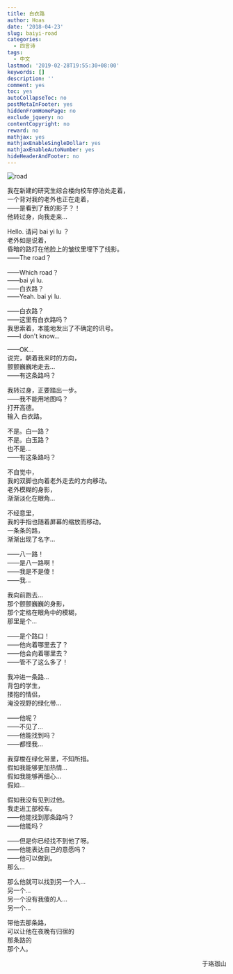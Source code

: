 ```yaml
---
title: 白衣路
author: Hoas
date: '2018-04-23'
slug: baiyi-road
categories:
  - 四言诗
tags:
  - 中文
lastmod: '2019-02-28T19:55:30+08:00'
keywords: []
description: ''
comment: yes
toc: yes
autoCollapseToc: no
postMetaInFooter: yes
hiddenFromHomePage: no
exclude_jquery: no
contentCopyright: no
reward: no
mathjax: yes
mathjaxEnableSingleDollar: yes
mathjaxEnableAutoNumber: yes
hideHeaderAndFooter: no
---
```

![road](https://cdn.pixabay.com/photo/2015/09/21/13/17/road-949832_1280.jpg)

<p align="left">
我在新建的研究生综合楼向校车停泊处走着，<br>
一个背对我的老外也正在走着，<br>
——是看到了我的影子？！<br>
他转过身，向我走来...<br>
</p>
<!--more-->

<p align="left">
Hello. 请问  bai yi lu ？<br>
老外如是说着，<br>
昏暗的路灯在他脸上的皱纹里埋下了线影。<br>
——The road？<br>
</p>

<p align="left">
——Which road？<br>
——bai yi lu.<br>
——白衣路？<br>
——Yeah. bai yi lu.<br>
</p>

<p align="left">
——白衣路？<br>
——这里有白衣路吗？<br>
我思索着，本能地发出了不确定的讯号。<br>
——I don't know...<br>
</p>

<p align="left">
——OK...<br>
说完，朝着我来时的方向，<br>
颤颤巍巍地走去...<br>
——有这条路吗？<br>
</p>

<p align="left">
我转过身，正要踏出一步。<br>
——我不能用地图吗？<br>
打开高德。<br>
输入  白衣路。<br>
</p>

<p align="left">
不是。白一路？<br>
不是。白玉路？<br>
也不是...<br>
——有这条路吗？<br>
</p>

<p align="left">
不自觉中，<br>
我的双脚也向着老外走去的方向移动。<br>
老外模糊的身影，<br>
渐渐淡化在眼角...<br>
</p>

<p align="left">
不经意里，<br>
我的手指也随着屏幕的缩放而移动。<br>
一条条的路，<br>
渐渐出现了名字...<br>
</p>

<p align="left">
——八一路！<br>
——是八一路啊！<br>
——我是不是傻！<br>
——我...<br>
</p>

<p align="left">
我向前跑去...<br>
那个颤颤巍巍的身影，<br>
那个定格在眼角中的模糊，<br>
那里是个...<br>
</p>

<p align="left">
——是个路口！<br>
——他向着哪里去了？<br>
——他会向着哪里去？<br>
——管不了这么多了！<br>
</p>

<p align="left">
我冲进一条路...<br>
背包的学生，<br>
搂抱的情侣，<br>
淹没视野的绿化带...<br>
</p>

<p align="left">
——他呢？<br>
——不见了...<br>
——他能找到吗？<br>
——都怪我...<br>
</p>

<p align="left">
我穿梭在绿化带里，不知所措。<br>
假如我能够更加热情...<br>
假如我能够再细心...<br>
假如...<br>
</p>

<p align="left">
假如我没有见到过他。<br>
我走进工部校车。<br>
——他能找到那条路吗？<br>
——他能吗？<br>
</p>

<p align="left">
——但是你已经找不到他了呀。<br>
——他能表达自己的意愿吗？<br>
——他可以做到。<br>
那么...<br>
</p>

<p align="left">
那么他就可以找到另一个人...<br>
另一个...<br>
另一个没有我傻的人...<br>
另一个...<br>
</p>

<p align="left">
带他去那条路，<br>
可以让他在夜晚有归宿的<br>
那条路的<br>
那个人。<br>
</p>

<p align="right">
于珞珈山
</p>